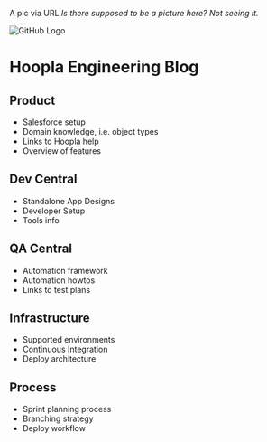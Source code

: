 A pic via URL
*Is there supposed to be a picture here? Not seeing it.*

![GitHub Logo](/images/HooplaIcon.png)
# Hoopla Engineering Blog #

## Product ##

* Salesforce setup
* Domain knowledge, i.e. object types
* Links to Hoopla help
* Overview of features

## Dev Central ##

* Standalone App Designs
* Developer Setup
* Tools info

## QA Central ##

* Automation framework
* Automation howtos
* Links to test plans

## Infrastructure ##

* Supported environments
* Continuous Integration
* Deploy architecture

## Process ##

* Sprint planning process
* Branching strategy
* Deploy workflow
